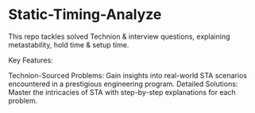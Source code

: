 # Static-Timing-Analyze
This repo tackles solved Technion &amp; interview questions, explaining metastability, hold time &amp; setup time.

Key Features:

Technion-Sourced Problems: Gain insights into real-world STA scenarios encountered in a prestigious engineering program.
Detailed Solutions: Master the intricacies of STA with step-by-step explanations for each problem.
